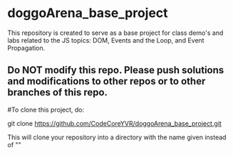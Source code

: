 # doggoArena_base_project

This repository is created to serve as a base project for class demo's and labs related to the JS topics: DOM, Events and the Loop, and Event Propagation.

## Do NOT modify this repo.  Please push solutions and modifications to other repos or to other branches of this repo.

#To clone this project, do:

git clone https://github.com/CodeCoreYVR/doggoArena_base_project.git <your choice of name>
  
This will clone your repository into a directory with the name given instead of "<your choice of name>"
